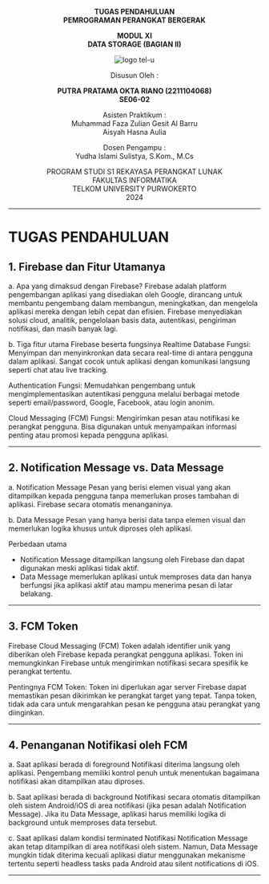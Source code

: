 <div align="center">

**TUGAS PENDAHULUAN**  
**PEMROGRAMAN PERANGKAT BERGERAK**

**MODUL XI**  
**DATA STORAGE (BAGIAN II)**

![logo tel-u](https://github.com/user-attachments/assets/3a44181d-9c92-47f6-8cf0-87755117fd99)

Disusun Oleh :

**PUTRA PRATAMA OKTA RIANO (2211104068)**  
**SE06-02**

Asisten Praktikum :  
Muhammad Faza Zulian Gesit Al Barru  
Aisyah Hasna Aulia

Dosen Pengampu :  
Yudha Islami Sulistya, S.Kom., M.Cs

PROGRAM STUDI S1 REKAYASA PERANGKAT LUNAK  
FAKULTAS INFORMATIKA  
TELKOM UNIVERSITY PURWOKERTO  
2024

</div>

---

# TUGAS PENDAHULUAN

**1. Firebase dan Fitur Utamanya**
-
a. Apa yang dimaksud dengan Firebase?
Firebase adalah platform pengembangan aplikasi yang disediakan oleh Google, dirancang untuk membantu pengembang dalam membangun, meningkatkan, dan mengelola aplikasi mereka dengan lebih cepat dan efisien. Firebase menyediakan solusi cloud, analitik, pengelolaan basis data, autentikasi, pengiriman notifikasi, dan masih banyak lagi.

b. Tiga fitur utama Firebase beserta fungsinya
Realtime Database
Fungsi: Menyimpan dan menyinkronkan data secara real-time di antara pengguna dalam aplikasi. Sangat cocok untuk aplikasi dengan komunikasi langsung seperti chat atau live tracking.

Authentication
Fungsi: Memudahkan pengembang untuk mengimplementasikan autentikasi pengguna melalui berbagai metode seperti email/password, Google, Facebook, atau login anonim.

Cloud Messaging (FCM)
Fungsi: Mengirimkan pesan atau notifikasi ke perangkat pengguna. Bisa digunakan untuk menyampaikan informasi penting atau promosi kepada pengguna aplikasi.

---
**2. Notification Message vs. Data Message**
-
a. Notification Message
Pesan yang berisi elemen visual yang akan ditampilkan kepada pengguna tanpa memerlukan proses tambahan di aplikasi. Firebase secara otomatis menanganinya.

b. Data Message
Pesan yang hanya berisi data tanpa elemen visual dan memerlukan logika khusus untuk diproses oleh aplikasi.


Perbedaan utama
- Notification Message ditampilkan langsung oleh Firebase dan dapat digunakan meski aplikasi tidak aktif.
- Data Message memerlukan aplikasi untuk memproses data dan hanya berfungsi jika aplikasi aktif atau mampu menerima pesan di latar belakang.

---
**3. FCM Token**
-
Firebase Cloud Messaging (FCM) Token adalah identifier unik yang diberikan oleh Firebase kepada perangkat pengguna aplikasi. Token ini memungkinkan Firebase untuk mengirimkan notifikasi secara spesifik ke perangkat tertentu.

Pentingnya FCM Token:
Token ini diperlukan agar server Firebase dapat memastikan pesan dikirimkan ke perangkat target yang tepat. Tanpa token, tidak ada cara untuk mengarahkan pesan ke pengguna atau perangkat yang diinginkan.

---
**4. Penanganan Notifikasi oleh FCM**
-  
a. Saat aplikasi berada di foreground
Notifikasi diterima langsung oleh aplikasi. Pengembang memiliki kontrol penuh untuk menentukan bagaimana notifikasi akan ditampilkan atau diproses.

b. Saat aplikasi berada di background
Notifikasi secara otomatis ditampilkan oleh sistem Android/iOS di area notifikasi (jika pesan adalah Notification Message). Jika itu Data Message, aplikasi harus memiliki logika di background untuk memproses data tersebut.

c. Saat aplikasi dalam kondisi terminated
Notifikasi Notification Message akan tetap ditampilkan di area notifikasi oleh sistem. Namun, Data Message mungkin tidak diterima kecuali aplikasi diatur menggunakan mekanisme tertentu seperti headless tasks pada Android atau silent notifications di iOS.
  

---
